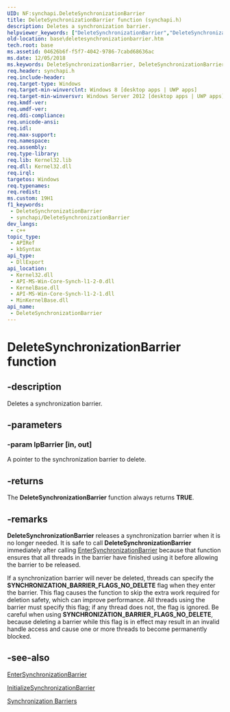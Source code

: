 ```yaml
---
UID: NF:synchapi.DeleteSynchronizationBarrier
title: DeleteSynchronizationBarrier function (synchapi.h)
description: Deletes a synchronization barrier.
helpviewer_keywords: ["DeleteSynchronizationBarrier","DeleteSynchronizationBarrier function","base.deletesynchronizationbarrier","synchapi/DeleteSynchronizationBarrier"]
old-location: base\deletesynchronizationbarrier.htm
tech.root: base
ms.assetid: 04626b6f-f5f7-4042-9786-7cabd68636ac
ms.date: 12/05/2018
ms.keywords: DeleteSynchronizationBarrier, DeleteSynchronizationBarrier function, base.deletesynchronizationbarrier, synchapi/DeleteSynchronizationBarrier
req.header: synchapi.h
req.include-header: 
req.target-type: Windows
req.target-min-winverclnt: Windows 8 [desktop apps | UWP apps]
req.target-min-winversvr: Windows Server 2012 [desktop apps | UWP apps]
req.kmdf-ver: 
req.umdf-ver: 
req.ddi-compliance: 
req.unicode-ansi: 
req.idl: 
req.max-support: 
req.namespace: 
req.assembly: 
req.type-library: 
req.lib: Kernel32.lib
req.dll: Kernel32.dll
req.irql: 
targetos: Windows
req.typenames: 
req.redist: 
ms.custom: 19H1
f1_keywords:
 - DeleteSynchronizationBarrier
 - synchapi/DeleteSynchronizationBarrier
dev_langs:
 - c++
topic_type:
 - APIRef
 - kbSyntax
api_type:
 - DllExport
api_location:
 - Kernel32.dll
 - API-MS-Win-Core-Synch-l1-2-0.dll
 - KernelBase.dll
 - API-MS-Win-Core-Synch-l1-2-1.dll
 - MinKernelBase.dll
api_name:
 - DeleteSynchronizationBarrier
---
```


# DeleteSynchronizationBarrier function


## -description

Deletes a synchronization barrier.

## -parameters

### -param lpBarrier [in, out]

A pointer to the synchronization barrier to delete.

## -returns

The <b>DeleteSynchronizationBarrier</b> function always returns <b>TRUE</b>.

## -remarks

<b>DeleteSynchronizationBarrier</b> releases a synchronization barrier when it is no longer needed. It is safe to call <b>DeleteSynchronizationBarrier</b> immediately after calling <a href="/windows/desktop/api/synchapi/nf-synchapi-entersynchronizationbarrier">EnterSynchronizationBarrier</a> because that function ensures that all threads in the barrier have finished using it before allowing the barrier to be released. 

If a synchronization barrier will never be deleted, threads can specify the <b>SYNCHRONIZATION_BARRIER_FLAGS_NO_DELETE</b> flag when they enter the barrier. This flag causes the function to skip the extra work required for deletion safety, which can improve performance. All threads using the barrier must specify this flag; if any thread does not, the flag is ignored. Be careful when using <b>SYNCHRONIZATION_BARRIER_FLAGS_NO_DELETE</b>, because deleting a barrier while this flag is in effect  may result in an invalid handle access and cause one or more threads to become permanently blocked.

## -see-also

<a href="/windows/desktop/api/synchapi/nf-synchapi-entersynchronizationbarrier">EnterSynchronizationBarrier</a>



<a href="/windows/desktop/api/synchapi/nf-synchapi-initializesynchronizationbarrier">InitializeSynchronizationBarrier</a>



<a href="/windows/desktop/Sync/synchronization-barriers">Synchronization Barriers</a>